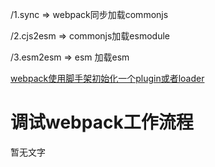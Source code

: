 /1.sync => webpack同步加载commonjs

/2.cjs2esm => commonjs加载esmodule

/3.esm2esm => esm 加载esm


[webpack使用脚手架初始化一个plugin或者loader](https://webpack.docschina.org/api/cli/)


# 调试webpack工作流程

暂无文字

